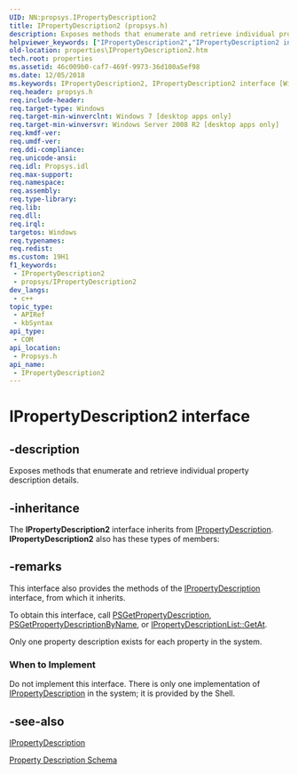 ```yaml
---
UID: NN:propsys.IPropertyDescription2
title: IPropertyDescription2 (propsys.h)
description: Exposes methods that enumerate and retrieve individual property description details.
helpviewer_keywords: ["IPropertyDescription2","IPropertyDescription2 interface [Windows Properties]","IPropertyDescription2 interface [Windows Properties]","described","properties.IPropertyDescription2","propsys/IPropertyDescription2","shell.IPropertyDescription2","shell_IPropertyDescription2"]
old-location: properties\IPropertyDescription2.htm
tech.root: properties
ms.assetid: 46c009b0-caf7-469f-9973-36d100a5ef98
ms.date: 12/05/2018
ms.keywords: IPropertyDescription2, IPropertyDescription2 interface [Windows Properties], IPropertyDescription2 interface [Windows Properties],described, properties.IPropertyDescription2, propsys/IPropertyDescription2, shell.IPropertyDescription2, shell_IPropertyDescription2
req.header: propsys.h
req.include-header: 
req.target-type: Windows
req.target-min-winverclnt: Windows 7 [desktop apps only]
req.target-min-winversvr: Windows Server 2008 R2 [desktop apps only]
req.kmdf-ver: 
req.umdf-ver: 
req.ddi-compliance: 
req.unicode-ansi: 
req.idl: Propsys.idl
req.max-support: 
req.namespace: 
req.assembly: 
req.type-library: 
req.lib: 
req.dll: 
req.irql: 
targetos: Windows
req.typenames: 
req.redist: 
ms.custom: 19H1
f1_keywords:
 - IPropertyDescription2
 - propsys/IPropertyDescription2
dev_langs:
 - c++
topic_type:
 - APIRef
 - kbSyntax
api_type:
 - COM
api_location:
 - Propsys.h
api_name:
 - IPropertyDescription2
---
```


# IPropertyDescription2 interface


## -description

Exposes methods that enumerate and retrieve individual property description details.

## -inheritance

The <b>IPropertyDescription2</b> interface inherits from <a href="/windows/desktop/api/propsys/nn-propsys-ipropertydescription">IPropertyDescription</a>. <b>IPropertyDescription2</b> also has these types of members:

## -remarks

This interface also provides the methods of the <a href="/windows/desktop/api/propsys/nn-propsys-ipropertydescription">IPropertyDescription</a> interface, from which it inherits.

To obtain this interface, call <a href="/windows/desktop/api/propsys/nf-propsys-psgetpropertydescription">PSGetPropertyDescription</a>, <a href="/windows/desktop/api/propsys/nf-propsys-psgetpropertydescriptionbyname">PSGetPropertyDescriptionByName</a>, or <a href="/windows/desktop/api/propsys/nf-propsys-ipropertydescriptionlist-getat">IPropertyDescriptionList::GetAt</a>.

Only one property description exists for each property in the system.

<h3><a id="When_to_Implement"></a><a id="when_to_implement"></a><a id="WHEN_TO_IMPLEMENT"></a>When to Implement</h3>
Do not implement this interface. There is only one implementation of <a href="/windows/desktop/api/propsys/nn-propsys-ipropertydescription">IPropertyDescription</a> in the system; it is provided by the Shell.

## -see-also

<a href="/windows/desktop/api/propsys/nn-propsys-ipropertydescription">IPropertyDescription</a>



<a href="/windows/desktop/properties/propdesc-schema-entry">Property Description Schema</a>
